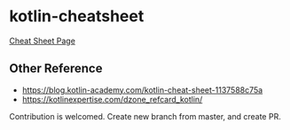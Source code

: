 # kotlin-cheatsheet

[Cheat Sheet Page](https://kenjiohtsuka.github.io/kotlin-cheatsheet/en)

## Other Reference

* https://blog.kotlin-academy.com/kotlin-cheat-sheet-1137588c75a
* https://kotlinexpertise.com/dzone_refcard_kotlin/

Contribution is welcomed.
Create new branch from master, and create PR.
